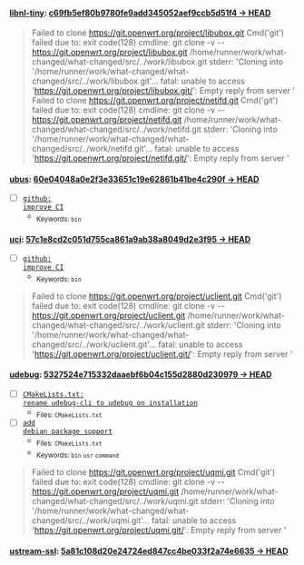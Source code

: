 
#### [libnl-tiny](https://git.openwrt.org/project/libnl-tiny.git): [c69fb5ef80b9780fe9add345052aef9ccb5d51f4 → HEAD](https://git.openwrt.org/project/libnl-tiny.git/compare/c69fb5ef80b9780fe9add345052aef9ccb5d51f4...HEAD)

> Failed to clone https://git.openwrt.org/project/libubox.git Cmd('git') failed due to: exit code(128)
  cmdline: git clone -v -- https://git.openwrt.org/project/libubox.git /home/runner/work/what-changed/what-changed/src/../work/libubox.git
  stderr: 'Cloning into '/home/runner/work/what-changed/what-changed/src/../work/libubox.git'...
fatal: unable to access 'https://git.openwrt.org/project/libubox.git/': Empty reply from server
'
> Failed to clone https://git.openwrt.org/project/netifd.git Cmd('git') failed due to: exit code(128)
  cmdline: git clone -v -- https://git.openwrt.org/project/netifd.git /home/runner/work/what-changed/what-changed/src/../work/netifd.git
  stderr: 'Cloning into '/home/runner/work/what-changed/what-changed/src/../work/netifd.git'...
fatal: unable to access 'https://git.openwrt.org/project/netifd.git/': Empty reply from server
'

#### [ubus](https://git.openwrt.org/project/ubus.git): [60e04048a0e2f3e33651c19e62861b41be4c290f → HEAD](https://git.openwrt.org/project/ubus.git/compare/60e04048a0e2f3e33651c19e62861b41be4c290f...HEAD)

- [ ] [<code>github: improve CI</code>](https://git.openwrt.org/project/ubus.git/commit/6fdf7a97916207ef1de01cd9e662e6daca96516a)
  - <sub>Keywords: <code>bin</code></sub>

#### [uci](https://git.openwrt.org/project/uci.git): [57c1e8cd2c051d755ca861a9ab38a8049d2e3f95 → HEAD](https://git.openwrt.org/project/uci.git/compare/57c1e8cd2c051d755ca861a9ab38a8049d2e3f95...HEAD)

- [ ] [<code>github: improve CI</code>](https://git.openwrt.org/project/uci.git/commit/2e46a7405f26ec131918c821c30ac0b26fdb22f0)
  - <sub>Keywords: <code>bin</code></sub>
> Failed to clone https://git.openwrt.org/project/uclient.git Cmd('git') failed due to: exit code(128)
  cmdline: git clone -v -- https://git.openwrt.org/project/uclient.git /home/runner/work/what-changed/what-changed/src/../work/uclient.git
  stderr: 'Cloning into '/home/runner/work/what-changed/what-changed/src/../work/uclient.git'...
fatal: unable to access 'https://git.openwrt.org/project/uclient.git/': Empty reply from server
'

#### [udebug](https://git.openwrt.org/project/udebug.git): [5327524e715332daaebf6b04c155d2880d230979 → HEAD](https://git.openwrt.org/project/udebug.git/compare/5327524e715332daaebf6b04c155d2880d230979...HEAD)

- [ ] [<code>CMakeLists.txt: rename udebug-cli to udebug on installation</code>](https://git.openwrt.org/project/udebug.git/commit/8c967bce23aebab7631261324680b02240e75ee1)
  - <sub>Files: <code>CMakeLists.txt</code></sub>
- [ ] [<code>add debian package support</code>](https://git.openwrt.org/project/udebug.git/commit/75f39cd4a8067a6f0503c2f1c83c6b1af733a6f2)
  - <sub>Files: <code>CMakeLists.txt</code></sub>
  - <sub>Keywords: <code>bin</code> <code>usr</code> <code>command</code></sub>
> Failed to clone https://git.openwrt.org/project/uqmi.git Cmd('git') failed due to: exit code(128)
  cmdline: git clone -v -- https://git.openwrt.org/project/uqmi.git /home/runner/work/what-changed/what-changed/src/../work/uqmi.git
  stderr: 'Cloning into '/home/runner/work/what-changed/what-changed/src/../work/uqmi.git'...
fatal: unable to access 'https://git.openwrt.org/project/uqmi.git/': Empty reply from server
'

#### [ustream-ssl](https://git.openwrt.org/project/ustream-ssl.git): [5a81c108d20e24724ed847cc4be033f2a74e6635 → HEAD](https://git.openwrt.org/project/ustream-ssl.git/compare/5a81c108d20e24724ed847cc4be033f2a74e6635...HEAD)

